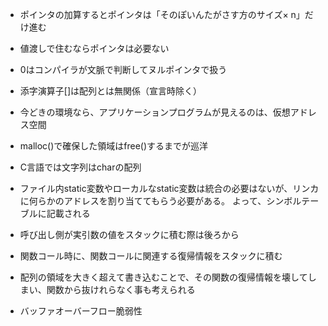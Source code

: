 

- ポインタの加算するとポインタは「そのぽいんたがさす方のサイズ× n」だけ進む

- 値渡しで住むならポインタは必要ない

- 0はコンパイラが文脈で判断してヌルポインタで扱う

- 添字演算子[]は配列とは無関係（宣言時除く）

- 今どきの環境なら、アプリケーションプログラムが見えるのは、仮想アドレス空間

- malloc()で確保した領域はfree()するまでが巡洋

- C言語では文字列はcharの配列

- ファイル内static変数やローカルなstatic変数は統合の必要はないが、リンカに何らかのアドレスを割り当ててもらう必要がある。
よって、シンボルテーブルに記載される

- 呼び出し側が実引数の値をスタックに積む際は後ろから

- 関数コール時に、関数コールに関連する復帰情報をスタックに積む

- 配列の領域を大きく超えて書き込むことで、その関数の復帰情報を壊してしまい、関数から抜けれらなく事も考えられる

- バッファオーバーフロー脆弱性
